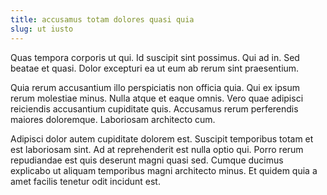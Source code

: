 ```yaml
---
title: accusamus totam dolores quasi quia
slug: ut iusto
---
```


Quas tempora corporis ut qui. Id suscipit sint possimus. Qui ad in. Sed beatae et quasi. Dolor excepturi ea ut eum ab rerum sint praesentium.

Quia rerum accusantium illo perspiciatis non officia quia. Qui ex ipsum rerum molestiae minus. Nulla atque et eaque omnis. Vero quae adipisci reiciendis accusantium cupiditate quis. Accusamus rerum perferendis maiores doloremque. Laboriosam architecto cum.

Adipisci dolor autem cupiditate dolorem est. Suscipit temporibus totam et est laboriosam sint. Ad at reprehenderit est nulla optio qui. Porro rerum repudiandae est quis deserunt magni quasi sed. Cumque ducimus explicabo ut aliquam temporibus magni architecto minus. Et quidem quia a amet facilis tenetur odit incidunt est.
